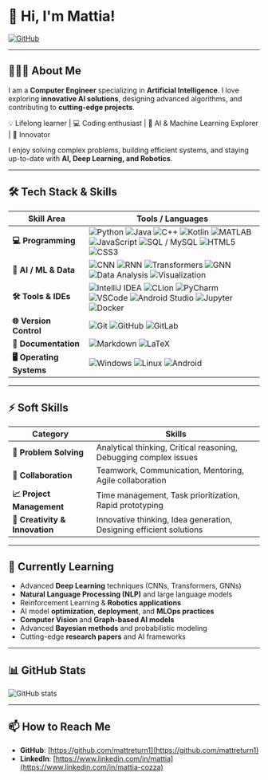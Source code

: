 # 👋 Hi, I'm Mattia!

[![GitHub](https://img.shields.io/badge/GitHub-Matt-black?style=flat&logo=github)](https://github.com/mattreturn1)  

---

## 🧑🏻‍💻 About Me

I am a **Computer Engineer** specializing in **Artificial Intelligence**. I love exploring **innovative AI solutions**, designing advanced algorithms, and contributing to **cutting-edge projects**.  

💡 Lifelong learner | 💻 Coding enthusiast | 🤖 AI & Machine Learning Explorer | 🚀 Innovator  

I enjoy solving complex problems, building efficient systems, and staying up-to-date with **AI, Deep Learning, and Robotics**.

---

## 🛠️ Tech Stack & Skills

| Skill Area | Tools / Languages |
|------------|-------------------|
| **💻 Programming** | ![Python](https://img.shields.io/badge/Python-3776AB?style=flat&logo=python&logoColor=white) ![Java](https://img.shields.io/badge/Java-007396?style=flat&logo=java&logoColor=white) ![C++](https://img.shields.io/badge/C++-00599C?style=flat&logo=c%2B%2B&logoColor=white) ![Kotlin](https://img.shields.io/badge/Kotlin-0095D5?style=flat&logo=kotlin&logoColor=white) ![MATLAB](https://img.shields.io/badge/MATLAB-0076A8?style=flat&logo=mathworks&logoColor=white) ![JavaScript](https://img.shields.io/badge/JavaScript-F7DF1E?style=flat&logo=javascript&logoColor=black) ![SQL / MySQL](https://img.shields.io/badge/SQL-4479A1?style=flat&logo=mysql&logoColor=white) ![HTML5](https://img.shields.io/badge/HTML5-E34F26?style=flat&logo=html5&logoColor=white) ![CSS3](https://img.shields.io/badge/CSS3-1572B6?style=flat&logo=css3&logoColor=white) |
| **🤖 AI / ML & Data** | ![CNN](https://img.shields.io/badge/CNN-FF6F61?style=flat) ![RNN](https://img.shields.io/badge/RNN-F7DF1E?style=flat) ![Transformers](https://img.shields.io/badge/Transformers-6F42C1?style=flat) ![GNN](https://img.shields.io/badge/GNN-1DA1F2?style=flat) ![Data Analysis](https://img.shields.io/badge/Data%20Analysis-4CAF50?style=flat) ![Visualization](https://img.shields.io/badge/Visualization-F4B400?style=flat) |
| **🛠️ Tools & IDEs** | ![IntelliJ IDEA](https://img.shields.io/badge/IntelliJ-000000?style=flat&logo=intellij-idea&logoColor=white) ![CLion](https://img.shields.io/badge/CLion-000000?style=flat&logo=clion&logoColor=white) ![PyCharm](https://img.shields.io/badge/PyCharm-000000?style=flat&logo=pycharm&logoColor=white) ![VSCode](https://img.shields.io/badge/VSCode-007ACC?style=flat&logo=visual-studio-code&logoColor=white) ![Android Studio](https://img.shields.io/badge/Android%20Studio-3DDC84?style=flat&logo=android&logoColor=white) ![Jupyter](https://img.shields.io/badge/Jupyter-F37626?style=flat&logo=jupyter&logoColor=white) ![Docker](https://img.shields.io/badge/Docker-2496ED?style=flat&logo=docker&logoColor=white) |
| **🌐 Version Control** | ![Git](https://img.shields.io/badge/Git-F05032?style=flat&logo=git&logoColor=white) ![GitHub](https://img.shields.io/badge/GitHub-181717?style=flat&logo=github&logoColor=white) ![GitLab](https://img.shields.io/badge/GitLab-FCA121?style=flat&logo=gitlab&logoColor=white) |
| **📄 Documentation** | ![Markdown](https://img.shields.io/badge/Markdown-000000?style=flat&logo=markdown&logoColor=white) ![LaTeX](https://img.shields.io/badge/LaTeX-008080?style=flat&logo=latex&logoColor=white) |
| **🖥️ Operating Systems** | ![Windows](https://img.shields.io/badge/Windows-0078D6?style=flat&logo=windows&logoColor=white) ![Linux](https://img.shields.io/badge/Linux-FCC624?style=flat&logo=linux&logoColor=black) ![Android](https://img.shields.io/badge/Android-3DDC84?style=flat&logo=android&logoColor=white) |

---

## ⚡ Soft Skills

| Category | Skills |
|----------|--------|
| **🧩 Problem Solving** | Analytical thinking, Critical reasoning, Debugging complex issues |
| **🤝 Collaboration** | Teamwork, Communication, Mentoring, Agile collaboration |
| **📈 Project Management** | Time management, Task prioritization, Rapid prototyping |
| **🎨 Creativity & Innovation** | Innovative thinking, Idea generation, Designing efficient solutions |



---

## 🌱 Currently Learning
- Advanced **Deep Learning** techniques (CNNs, Transformers, GNNs)  
- **Natural Language Processing (NLP)** and large language models  
- Reinforcement Learning & **Robotics applications**  
- AI model **optimization**, **deployment**, and **MLOps practices**  
- **Computer Vision** and **Graph-based AI models**  
- Advanced **Bayesian methods** and probabilistic modeling  
- Cutting-edge **research papers** and AI frameworks


---

## 📊 GitHub Stats

![GitHub stats](https://github-readme-stats.vercel.app/api?username=mattreturn1&show_icons=true&theme=radical&hide_title=true)

---

## 📫 How to Reach Me
- **GitHub**: [https://github.com/mattreturn1](https://github.com/mattreturn1)
- **LinkedIn**: [https://www.linkedin.com/in/mattia](https://www.linkedin.com/in/mattia-cozza)
